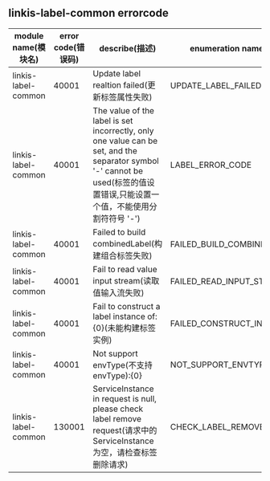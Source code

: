 ## linkis-label-common  errorcode

| module name(模块名) | error code(错误码)  | describe(描述) |enumeration name(枚举)| Exception Class(类名)|
| -------- | -------- | ----- |-----|-----|
|linkis-label-common |40001|Update label realtion failed(更新标签属性失败)|UPDATE_LABEL_FAILED|LabelCommonErrorCodeSummary|
|linkis-label-common |40001|The value of the label is set incorrectly, only one value can be set, and the separator symbol '-' cannot be used(标签的值设置错误,只能设置一个值，不能使用分割符符号 '-') |LABEL_ERROR_CODE|LabelCommonErrorCodeSummary|
|linkis-label-common |40001|Failed to build combinedLabel(构建组合标签失败) |FAILED_BUILD_COMBINEDLABEL|LabelCommonErrorCodeSummary|
|linkis-label-common |40001|Fail to read value input stream(读取值输入流失败) |FAILED_READ_INPUT_STREAM|LabelCommonErrorCodeSummary|
|linkis-label-common |40001|Fail to construct a label instance of:{0}(未能构建标签实例)|FAILED_CONSTRUCT_INSTANCE|LabelCommonErrorCodeSummary|
|linkis-label-common |40001|Not support envType(不支持 envType):{0}|NOT_SUPPORT_ENVTYPE|LabelCommonErrorCodeSummary|
|linkis-label-common |130001|ServiceInstance in request is null, please check label remove request(请求中的 ServiceInstance 为空，请检查标签删除请求)|CHECK_LABEL_REMOVE_REQUEST|LabelCommonErrorCodeSummary|


